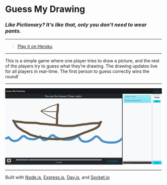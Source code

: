 # Guess My Drawing

### *Like Pictionary? It’s like that, only you don’t need to wear pants.*

---

> [Play it on Heroku](https://guess-my-draw-47ce90c0ad48.herokuapp.com/login)

---

This is a simple game where one player tries to draw a picture, and the rest of the players try to guess what they’re drawing.  The drawing updates live for all players in real-time.  The first person to guess correctly wins the round!

---

![Guess My Drawing](./public/images/GuessMyDraw.png)

---
Built with [Node.js](https://nodejs.org/en), [Express.js](https://expressjs.com/), [Day.js](https://day.js.org/), and [Socket.io](https://socket.io/)


